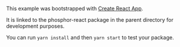 This example was bootstrapped with [Create React App](https://github.com/facebook/create-react-app).

It is linked to the phosphor-react package in the parent directory for development purposes.

You can run `yarn install` and then `yarn start` to test your package.
